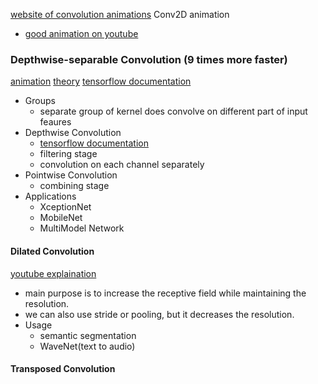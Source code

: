 
[website of convolution animations](https://animatedai.github.io/)
Conv2D animation
- [good animation on youtube](https://www.youtube.com/watch?v=eMXuk97NeSI)

### Depthwise-separable Convolution (9 times more faster)
[ animation](https://www.youtube.com/watch?v=vVaRhZXovbw&list=PLZDCDMGmelH-pHt-Ij0nImVrOmj8DYKbB&index=6)
[theory](https://www.youtube.com/watch?v=T7o3xvJLuHk)
[tensorflow documentation](https://www.tensorflow.org/api_docs/python/tf/keras/layers/SeparableConv2D)
- Groups
	- separate group of kernel does convolve on different part of input feaures
- Depthwise Convolution
	- [tensorflow documentation](https://www.tensorflow.org/api_docs/python/tf/keras/layers/Conv2D)
	- filtering stage
	- convolution on each channel separately
- Pointwise Convolution
	- combining stage
- Applications
	- XceptionNet
	- MobileNet
	- MultiModel Network

#### Dilated Convolution
[youtube explaination](https://www.youtube.com/watch?v=0Lg_V0Um-1Q)
- main purpose is to increase the receptive field while maintaining the resolution.
- we can also use stride or pooling, but it decreases the resolution.
- Usage
	- semantic segmentation
	- WaveNet(text to audio)

#### Transposed Convolution
